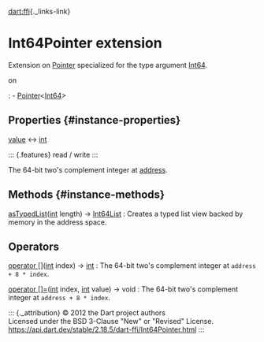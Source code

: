 [dart:ffi](../dart-ffi/dart-ffi-library){._links-link}

Int64Pointer extension
======================

Extension on [Pointer](pointer-class) specialized for the type argument
[Int64](int64-class).

on

:   -   [Pointer](pointer-class)\<[Int64](int64-class)\>

Properties {#instance-properties}
----------

[value](int64pointer/value) ↔ [int](../dart-core/int-class)

::: {.features}
read / write
:::

The 64-bit two\'s complement integer at [address](pointer/address).

Methods {#instance-methods}
-------

[asTypedList](int64pointer/astypedlist)([int](../dart-core/int-class) length) → [Int64List](../dart-typed_data/int64list-class)
:   Creates a typed list view backed by memory in the address space.

Operators
---------

[operator \[\]](int64pointer/operator_get)([int](../dart-core/int-class) index) → [int](../dart-core/int-class)
:   The 64-bit two\'s complement integer at `address + 8 * index`.

[operator \[\]=](int64pointer/operator_put)([int](../dart-core/int-class) index, [int](../dart-core/int-class) value) → void
:   The 64-bit two\'s complement integer at `address + 8 * index`.

::: {._attribution}
© 2012 the Dart project authors\
Licensed under the BSD 3-Clause \"New\" or \"Revised\" License.\
<https://api.dart.dev/stable/2.18.5/dart-ffi/Int64Pointer.html>
:::

